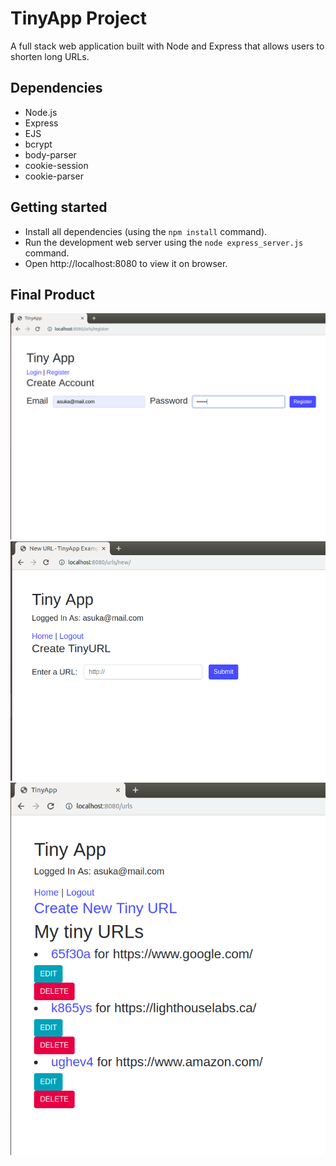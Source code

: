 # TinyApp Project

A full stack web application built with Node and Express that allows users to shorten long URLs.

## Dependencies

- Node.js
- Express
- EJS
- bcrypt
- body-parser
- cookie-session
- cookie-parser

## Getting started

- Install all dependencies (using the `npm install` command).
- Run the development web server using the `node express_server.js` command.
- Open http://localhost:8080 to view it on browser.

## Final Product
![createURLimage](/screenshots/LoginScreen.png)
![createURLimage](/screenshots/CreateURL.png)
![createURLimage](/screenshots/home.png)

